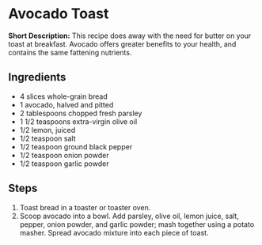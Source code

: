 # Avocado Toast

**Short Description:** This recipe does away with the need for butter on your toast at breakfast. Avocado offers greater benefits to your health, and contains the same fattening nutrients. 

## Ingredients
* 4 slices whole-grain bread
* 1 avocado, halved and pitted
* 2 tablespoons chopped fresh parsley
* 1 1/2 teaspoons extra-virgin olive oil
* 1/2 lemon, juiced
* 1/2 teaspoon salt
* 1/2 teaspoon ground black pepper
* 1/2 teaspoon onion powder
* 1/2 teaspoon garlic powder

## Steps
1. Toast bread in a toaster or toaster oven.
2. Scoop avocado into a bowl. Add parsley, olive oil, lemon juice, salt, pepper, onion powder, and garlic powder; mash together using a potato masher. Spread avocado mixture into each piece of toast.
